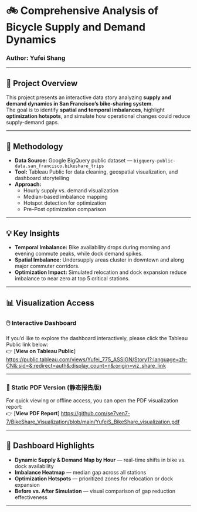 # 🚲 Comprehensive Analysis of Bicycle Supply and Demand Dynamics  
### Author: Yufei Shang  

---

## 📘 Project Overview 
This project presents an interactive data story analyzing **supply and demand dynamics in San Francisco’s bike-sharing system**.  
The goal is to identify **spatial and temporal imbalances**, highlight **optimization hotspots**, and simulate how operational changes could reduce supply-demand gaps.  


---

## 🧩 Methodology   
- **Data Source:** Google BigQuery public dataset — `bigquery-public-data.san_francisco.bikeshare_trips`  
- **Tool:** Tableau Public for data cleaning, geospatial visualization, and dashboard storytelling  
- **Approach:**  
  - Hourly supply vs. demand visualization  
  - Median-based imbalance mapping  
  - Hotspot detection for optimization  
  - Pre–Post optimization comparison  

---

## 💡 Key Insights 
- **Temporal Imbalance:** Bike availability drops during morning and evening commute peaks, while dock demand spikes.  
- **Spatial Imbalance:** Undersupply areas cluster in downtown and along major commuter corridors.  
- **Optimization Impact:** Simulated relocation and dock expansion reduce imbalance to near zero at top 5 critical stations.  


---

## 📊 Visualization Access 

### 🖱️ Interactive Dashboard
If you’d like to explore the dashboard interactively, please click the Tableau Public link below:  
👉 [**View on Tableau Public**]
https://public.tableau.com/views/Yufei_775_ASSIGN/Story1?:language=zh-CN&:sid=&:redirect=auth&:display_count=n&:origin=viz_share_link  


---

### 📄 Static PDF Version (静态报告版)  
For quick viewing or offline access, you can open the PDF visualization report:  
👉 [**View PDF Report**]
https://github.com/se7ven7-7/BikeShare_Visualization/blob/main/YufeiS_BikeShare_visualization.pdf


---

## 🧭 Dashboard Highlights
- **Dynamic Supply & Demand Map by Hour** — real-time shifts in bike vs. dock availability  
- **Imbalance Heatmap** — median gap across all stations  
- **Optimization Hotspots** — prioritized zones for relocation or dock expansion  
- **Before vs. After Simulation** — visual comparison of gap reduction effectiveness  

---
